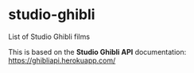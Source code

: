 # studio-ghibli
List of Studio Ghibli films

This is based on the <b>Studio Ghibli API</b> documentation: https://ghibliapi.herokuapp.com/
